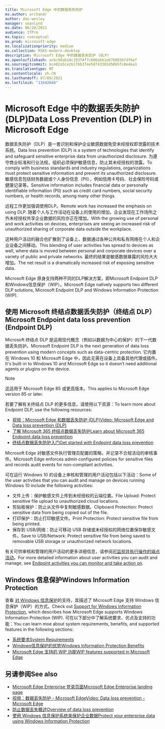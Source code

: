 ```yaml
---
title: Microsoft Edge 中的数据丢失防护
ms.author: archandr
author: dan-wesley
manager: seanlynd
ms.date: 06/28/2021
audience: ITPro
ms.topic: conceptual
ms.prod: microsoft-edge
ms.localizationpriority: medium
ms.collection: M365-modern-desktop
description: Microsoft Edge 中的数据丢失防护 (DLP)
ms.openlocfilehash: acbc9dab14c193f4f7cb06eb61e676083bfdf6ef
ms.sourcegitcommit: bce02a5ce2617bb37ee5d743365d50b5fc8e4aa1
ms.translationtype: MT
ms.contentlocale: zh-CN
ms.lasthandoff: 07/09/2021
ms.locfileid: "11642648"
---
```

# <a name="data-loss-prevention-dlp-in-microsoft-edge"></a><span data-ttu-id="fe0e7-103">Microsoft Edge 中的数据丢失防护 (DLP)</span><span class="sxs-lookup"><span data-stu-id="fe0e7-103">Data Loss Prevention (DLP) in Microsoft Edge</span></span>

<span data-ttu-id="fe0e7-104">数据丢失防护（DLP）是一套识别和保护企业敏感数据免受未经授权即泄露的技术系统。</span><span class="sxs-lookup"><span data-stu-id="fe0e7-104">Data loss prevention (DLP) is a system of technologies that identify and safeguard sensitive enterprise data from unauthorized disclosure.</span></span> <span data-ttu-id="fe0e7-105">为遵守商业标准和行业法规，组织必须保护敏感信息，防止其未经授权的泄露。</span><span class="sxs-lookup"><span data-stu-id="fe0e7-105">To comply with business standards and industry regulations, organizations must protect sensitive information and prevent its unauthorized disclosure.</span></span> <span data-ttu-id="fe0e7-106">敏感信息包括财务数据或个人身份信息（PII），例如信用卡号码、社会保险号码或健康记录等。</span><span class="sxs-lookup"><span data-stu-id="fe0e7-106">Sensitive information includes financial data or personally identifiable information (PII) such as credit card numbers, social security numbers, or health records, among many other things.</span></span>

<span data-ttu-id="fe0e7-107">远程工作更加强调使用DLP。</span><span class="sxs-lookup"><span data-stu-id="fe0e7-107">Remote work has increased the emphasis on using DLP.</span></span> <span data-ttu-id="fe0e7-108">随着个人与工作活动在设备上的使用的增加，企业发现在工作场所之外未经授权共享企业数据的风险亦正在增加。</span><span class="sxs-lookup"><span data-stu-id="fe0e7-108">With the growing use of personal and work activities on devices, enterprises are seeing an increased risk of unauthorized sharing of corporate data outside the workplace.</span></span>

<span data-ttu-id="fe0e7-109">这种用户活动的融合也扩散到了设备上，数据通过各种公共和私有网络在个人和企业设备之间移动。</span><span class="sxs-lookup"><span data-stu-id="fe0e7-109">This blending of user activities has spread to devices as well, where data is moved between personal and corporate devices over a variety of public and private networks.</span></span> <span data-ttu-id="fe0e7-110">最终的结果是敏感数据暴露的风险大大增加。</span><span class="sxs-lookup"><span data-stu-id="fe0e7-110">The net result is a dramatically increased risk of exposing sensitive data.</span></span>

<span data-ttu-id="fe0e7-111">Microsoft Edge 原身支持两种不同的DLP解决方案，即Microsoft Endpoint DLP和Windows信息保护（WIP）。</span><span class="sxs-lookup"><span data-stu-id="fe0e7-111">Microsoft Edge natively supports two different DLP solutions, Microsoft Endpoint DLP and Windows Information Protection (WIP).</span></span>

## <a name="microsoft-endpoint-data-loss-prevention-endpoint-dlp"></a><span data-ttu-id="fe0e7-112">使用 Microsoft 终结点数据丢失防护（终结点 DLP）</span><span class="sxs-lookup"><span data-stu-id="fe0e7-112">Microsoft Endpoint data loss prevention (Endpoint DLP)</span></span>

<span data-ttu-id="fe0e7-113">Microsoft 终结点 DLP 是运用现代概念（例如以数据为中心的保护）的下一代数据丢失防护。</span><span class="sxs-lookup"><span data-stu-id="fe0e7-113">Microsoft Endpoint DLP is the next generation of data loss prevention using modern concepts such as data-centric protection.</span></span> <span data-ttu-id="fe0e7-114">它内置在 Windows 10 和 Microsoft Edge 中，因此无需在设备上具备其他代理或插件。</span><span class="sxs-lookup"><span data-stu-id="fe0e7-114">It's built-in to Windows 10 and Microsoft Edge so it doesn't need additional agents or plugins on the device.</span></span>

> [!NOTE]
> <span data-ttu-id="fe0e7-115">这适用于 Microsoft Edge 85 或更高版本。</span><span class="sxs-lookup"><span data-stu-id="fe0e7-115">This applies to Microsoft Edge version 85 or later.</span></span>

<span data-ttu-id="fe0e7-116">若要了解有关终结点 DLP 的更多信息，请使用以下资源：</span><span class="sxs-lookup"><span data-stu-id="fe0e7-116">To learn more about Endpoint DLP, use the following resources:</span></span>

- [<span data-ttu-id="fe0e7-117">视频：Microsoft Edge 和数据丢失防护 (DLP)</span><span class="sxs-lookup"><span data-stu-id="fe0e7-117">Video: Microsoft Edge and Data loss prevention (DLP)</span></span>](microsoft-edge-video-security-dlp.md)
- [<span data-ttu-id="fe0e7-118">了解 Microsoft 365 终结点数据丢失防护</span><span class="sxs-lookup"><span data-stu-id="fe0e7-118">Learn about Microsoft 365 Endpoint data loss prevention</span></span>](/microsoft-365/compliance/endpoint-dlp-learn-about?preserve-view=true&view=o365-worldwide)
- [<span data-ttu-id="fe0e7-119">终结点数据丢失防护入门</span><span class="sxs-lookup"><span data-stu-id="fe0e7-119">Get started with Endpoint data loss prevention</span></span>](/microsoft-365/compliance/endpoint-dlp-getting-started?preserve-view=true&view=o365-worldwide)

<span data-ttu-id="fe0e7-120">Microsoft Edge 对敏感文件执行管理员配置的策略，并记录不合规活动的审核事件。</span><span class="sxs-lookup"><span data-stu-id="fe0e7-120">Microsoft Edge enforces admin configured policies for sensitive files and records audit events for non-compliant activities.</span></span>

<span data-ttu-id="fe0e7-121">可在运行 Windows 10 的设备上审核和管理的用户活动包括以下活动：</span><span class="sxs-lookup"><span data-stu-id="fe0e7-121">Some of the user activities that you can audit and manage on devices running Windows 10 include the following activities:</span></span>

- <span data-ttu-id="fe0e7-122">文件上传：保护敏感文件上传到未经授权的云端位置。</span><span class="sxs-lookup"><span data-stu-id="fe0e7-122">File Upload: Protect sensitive file upload to unauthorized cloud locations.</span></span> <!-- The next 3 screenshots show a sequence where a user tries to drop a sensitive data file on to their local storage.-->
- <span data-ttu-id="fe0e7-123">剪贴板保护：防止从文件中复制敏感数据。</span><span class="sxs-lookup"><span data-stu-id="fe0e7-123">Clipboard Protection: Protect sensitive data from being copied out of the file.</span></span>
- <span data-ttu-id="fe0e7-124">打印保护：防止打印敏感文件。</span><span class="sxs-lookup"><span data-stu-id="fe0e7-124">Print Protection: Protect sensitive file from being printed.</span></span>
- <span data-ttu-id="fe0e7-125">保存到 USB/网络：防止可移动 USB 存储或未经授权的网络位置保存敏感文件。</span><span class="sxs-lookup"><span data-stu-id="fe0e7-125">Save to USB/Network: Protect sensitive file from being saved to removable USB storage or unauthorized network locations.</span></span>

<span data-ttu-id="fe0e7-126">有关可供审核和管理的用户活动的更多详细信息，请参阅[可监视并执行操作的端点活动](/microsoft-365/compliance/endpoint-dlp-learn-about?preserve-view=true&view=o365-worldwide#endpoint-activities-you-can-monitor-and-take-action-on)。</span><span class="sxs-lookup"><span data-stu-id="fe0e7-126">For more detailed information about user activities you can audit and manage, see [Endpoint activities you can monitor and take action on](/microsoft-365/compliance/endpoint-dlp-learn-about?preserve-view=true&view=o365-worldwide#endpoint-activities-you-can-monitor-and-take-action-on).</span></span>

## <a name="windows-information-protection"></a><span data-ttu-id="fe0e7-127">Windows 信息保护</span><span class="sxs-lookup"><span data-stu-id="fe0e7-127">Windows Information Protection</span></span>

<span data-ttu-id="fe0e7-128">查看 [对 Windows 信息保护](./microsoft-edge-security-windows-information-protection.md)的支持，其描述了 Microsoft Edge 支持 Windows 信息保护（WIP）的方式。</span><span class="sxs-lookup"><span data-stu-id="fe0e7-128">Check out [Support for Windows Information Protection](./microsoft-edge-security-windows-information-protection.md), which describes how Microsoft Edge supports Windows Information Protection (WIP).</span></span> <span data-ttu-id="fe0e7-129">可在以下部分中了解系统要求、优点及支持的功能：</span><span class="sxs-lookup"><span data-stu-id="fe0e7-129">You can learn moe about system requirements, benefits, and supported features in the following sections:</span></span>

- [<span data-ttu-id="fe0e7-130">系统要求</span><span class="sxs-lookup"><span data-stu-id="fe0e7-130">System Requirements</span></span>](./microsoft-edge-security-windows-information-protection.md#system-requirements)
- [<span data-ttu-id="fe0e7-131">Windows信息保护的优势</span><span class="sxs-lookup"><span data-stu-id="fe0e7-131">Windows Information Protection Benefits</span></span>](./microsoft-edge-security-windows-information-protection.md#windows-information-protection-benefits)
- [<span data-ttu-id="fe0e7-132">Microsoft Edge 支持的 WIP 功能</span><span class="sxs-lookup"><span data-stu-id="fe0e7-132">WIP features supported in Microsoft Edge</span></span>](./microsoft-edge-security-windows-information-protection.md#wip-features-supported-in-microsoft-edge)

## <a name="see-also"></a><span data-ttu-id="fe0e7-133">另请参阅</span><span class="sxs-lookup"><span data-stu-id="fe0e7-133">See also</span></span>

- [<span data-ttu-id="fe0e7-134">Microsoft Edge Enterprise 登录页面</span><span class="sxs-lookup"><span data-stu-id="fe0e7-134">Microsoft Edge Enterprise landing page</span></span>](https://aka.ms/EdgeEnterprise)
- [<span data-ttu-id="fe0e7-135">视频：数据丢失防护 - Microsoft Edge</span><span class="sxs-lookup"><span data-stu-id="fe0e7-135">Video: Data loss prevention - Microsoft Edge</span></span>](https://www.youtube.com/watch?v=dLD04U9eTqg)
- [<span data-ttu-id="fe0e7-136">防止数据丢失概述</span><span class="sxs-lookup"><span data-stu-id="fe0e7-136">Overview of data loss prevention</span></span>](/microsoft-365/compliance/data-loss-prevention-policies?preserve-view=true&view=o365-worldwide)
- [<span data-ttu-id="fe0e7-137">使用 Windows 信息保护系统来保护企业数据</span><span class="sxs-lookup"><span data-stu-id="fe0e7-137">Protect your enterprise data using Windows Information Protection</span></span>](/windows/security/information-protection/windows-information-protection/protect-enterprise-data-using-wip)